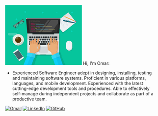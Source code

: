 
<img alt="I am programmer" src="https://github.com/omarabdullah1/omarabdullah1/blob/87c8883f2a3d33211dd2620f1cd747969e1a6757/i%20am%20a%20programmer.jpg" width="250" title="I am programmer"/> 
Hi, I'm Omar:

* Experienced Software Engineer adept in designing, installing, testing and maintaining software systems. Proficient in various platforms, languages, and mobile development. Experienced with the latest cutting-edge development tools and procedures. Able to effectively self-manage during independent projects and collaborate as part of a productive team.

<a href="mailto:omar.abdullah9825@gmail.com"><img src="https://ssl.gstatic.com/ui/v1/icons/mail/rfr/logo_gmail_lockup_default_1x_rtl_r5.png" alt="Gmail" data-canonical-src="https://img.shields.io/badge/-GMAIL-D14836?style=for-the-badge&amp;logo=gmail&amp;logoColor=white" style="max-width: 100%;"></a>
<a href="https://www.linkedin.com/in/omar-abdullah-44990021b/" rel="nofollow"><img src="https://upload.wikimedia.org/wikipedia/commons/thumb/0/01/LinkedIn_Logo.svg/2560px-LinkedIn_Logo.svg.png"
     height="40"  alt="LinkedIn" data-canonical-src="https://img.shields.io/badge/-LINKEDIN-0077B5?style=for-the-badge&amp;logo=linkedin&amp;logoColor=white"></a>
<a href="https://github.com/omarabdullah1"><img src="https://miro.medium.com/v2/resize:fit:1125/1*biIy42Cn4Bnu0IkpUW1Zew.png" height="40" alt="GitHub" data-canonical-src="https://img.shields.io/badge/-GitHub-222222?style=for-the-badge&amp;logo=github&amp;logoColor=white" style="max-width: 100%; background-color:White;" ></a></p>

